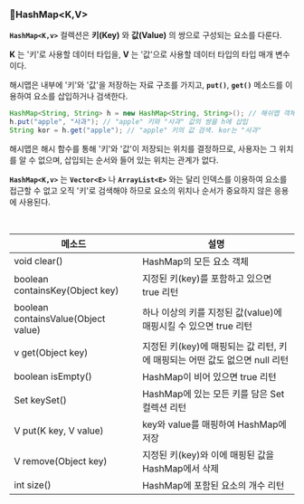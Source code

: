 ### 🔵HashMap<K,V>

**`HashMap<K,v>`** 컬렉션은 **키(Key)** 와 **값(Value)** 의 쌍으로 구성되는 요소를 다룬다.

**K** 는 '키'로 사용할 데이터 타입을, **V** 는 '값'으로 사용할 데이터 타입의 타입 매개 변수이다. 

해시맵은 내부에 '키'와 '값'을 저장하는 자료 구조를 가지고, **`put()`**, **`get()`** 메소드를 이용하여 요소를 삽입하거나 검색한다.

```java
HashMap<String, String> h = new HashMap<String, String>(); // 해쉬맵 객체 생성
h.put("apple", "사과"); // "apple" 키와 "사과" 값의 쌍을 h에 삽입
String kor = h.get("apple"); // "apple" 키의 값 검색. kor는 "사과"
```

해시맵은 해시 함수를 통해 '키'와 '값'이 저장되는 위치를 결정하므로, 사용자는 그 위치를 알 수 없으며, 삽입되는 순서와 들어 있는 위치는 관계가 없다.

**`HashMap<K,v>`** 는  **`Vector<E>`** 나 **`ArrayList<E>`** 와는 달리 인덱스를 이용하여 요소를 접근할 수 없고 오직 '키'로 검색해야 하므로
요소의 위치나 순서가 중요하지 않은 응용에 사용된다.

<br>

|메소드|설명|
|---|---|
|void clear()|HashMap의 모든 요소 객체|
|boolean containsKey(Object key)|지정된 키(key)를 포함하고 있으면 true 리턴|
|boolean containsValue(Object value)|하나 이상의 키를 지정된 값(value)에 매핑시킬 수 있으면 true 리턴|
|v get(Object key)|지정된 키(key)에 매핑되는 값 리턴, 키에 매핑되는 어떤 값도 없으면 null 리턴|
|boolean isEmpty()|HashMap이 비어 있으면 true 리턴|
|Set<K> keySet()|HashMap에 있는 모든 키를 담은 Set<K> 컬렉션 리턴|
|V put(K key, V value)|key와 value를 매핑하여 HashMap에 저장|
|V remove(Object key)|지정된 키(key)와 이에 매핑된 값을 HashMap에서 삭제|
|int size()|HashMap에 포함된 요소의 개수 리턴|
